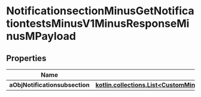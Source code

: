 
# NotificationsectionMinusGetNotificationtestsMinusV1MinusResponseMinusMPayload

## Properties
Name | Type | Description | Notes
------------ | ------------- | ------------- | -------------
**aObjNotificationsubsection** | [**kotlin.collections.List&lt;CustomMinusNotificationsubsectiongetnotificationtestsMinusResponse&gt;**](CustomMinusNotificationsubsectiongetnotificationtestsMinusResponse.md) |  | 



